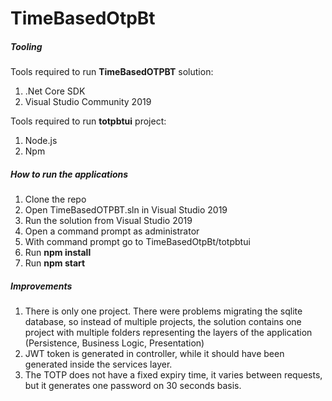 # TimeBasedOtpBt

##### Tooling
Tools required to run **TimeBasedOTPBT** solution:
1. .Net Core SDK
2. Visual Studio Community 2019

Tools required to run **totpbtui** project:
1. Node.js
2. Npm

##### How to run the applications
1. Clone the repo
2. Open TimeBasedOTPBT.sln in Visual Studio 2019
3. Run the solution from Visual Studio 2019
4. Open a command prompt as administrator
5. With command prompt go to TimeBasedOtpBt/totpbtui
6. Run **npm install**
7. Run **npm start**

##### Improvements
1. There is only one project. There were problems migrating the sqlite database, so instead of multiple projects, the solution contains one project with multiple folders representing the layers of the application (Persistence, Business Logic, Presentation)
2. JWT token is generated in controller, while it should have been generated inside the services layer.
3. The TOTP does not have a fixed expiry time, it varies between requests, but it generates one password on 30 seconds basis.
